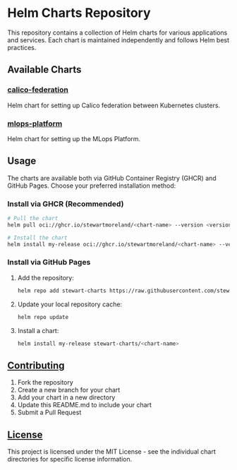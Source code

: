 # Helm Charts Repository

This repository contains a collection of Helm charts for various applications and services. Each chart is maintained independently and follows Helm best practices.

## Available Charts

### [calico-federation](./calico-federation)

Helm chart for setting up Calico federation between Kubernetes clusters.

### [mlops-platform](./mlops-platform)

Helm chart for setting up the MLops Platform.

## Usage

The charts are available both via GitHub Container Registry (GHCR) and GitHub Pages. Choose your preferred installation method:

### Install via GHCR (Recommended)

```bash
# Pull the chart
helm pull oci://ghcr.io/stewartmoreland/<chart-name> --version <version>

# Install the chart
helm install my-release oci://ghcr.io/stewartmoreland/<chart-name> --version <version>
```

### Install via GitHub Pages

1. Add the repository:
   ```bash
   helm repo add stewart-charts https://raw.githubusercontent.com/stewartmoreland/helm-charts/main/
   ```

2. Update your local repository cache:
   ```bash
   helm repo update
   ```

3. Install a chart:
   ```bash
   helm install my-release stewart-charts/<chart-name>
   ```

## [Contributing](./CONTRIBUTING.md)

1. Fork the repository
2. Create a new branch for your chart
3. Add your chart in a new directory
4. Update this README.md to include your chart
5. Submit a Pull Request

## [License](./LICENSE)

This project is licensed under the MIT License - see the individual chart directories for specific license information.
